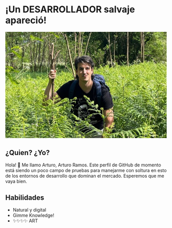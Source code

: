 # ¡Un DESARROLLADOR salvaje apareció!

![Imagen de Portada](camportada.jpg)

## ¿Quien? ¿Yo? 
Hola! 👋 Me llamo Arturo, Arturo Ramos. Este perfil de GitHub de momento está siendo un poco campo de pruebas para manejarme con soltura en esto de los entornos de desarrollo que dominan el mercado. Esperemos que me vaya bien.

## Habilidades 
- Natural y digital
- Gimme Knowledge!
- ✨✨✨✨ ART
<!--
## Instalación 
Instrucciones para instalar y configurar el proyecto. 

## Uso 
Guía rápida sobre cómo utilizar el proyecto y ejemplos de código. 

## Contribución 
Información sobre cómo contribuir al proyecto, directrices para enviar pull requests y reportar issues. 

## Licencia 
Licencia bajo la cual se distribuye el proyecto.

<!--
**grisllo/grisllo** is a ✨ _special_ ✨ repository because its `README.md` (this file) appears on your GitHub profile.

Here are some ideas to get you started:

- 🔭 I’m currently working on ...
- 🌱 I’m currently learning ...
- 👯 I’m looking to collaborate on ...
- 🤔 I’m looking for help with ...
- 💬 Ask me about ...
- 📫 How to reach me: ...
- 😄 Pronouns: ...
- ⚡ Fun fact: ...
-->
